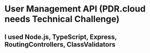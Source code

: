 # User Management API (PDR.cloud needs Technical Challenge)

## I used Node.js, TypeScript, Express, RoutingControllers, ClassValidators 